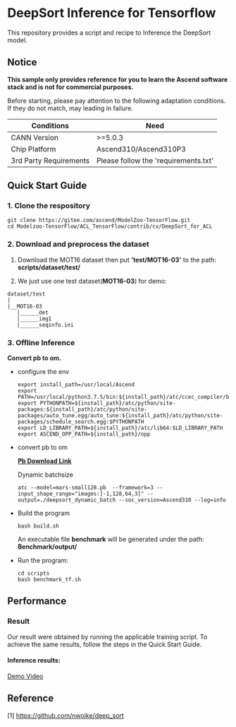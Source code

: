 

# DeepSort Inference for Tensorflow 

This repository provides a script and recipe to Inference the DeepSort model.

## Notice
**This sample only provides reference for you to learn the Ascend software stack and is not for commercial purposes.**

Before starting, please pay attention to the following adaptation conditions. If they do not match, may leading in failure.

| Conditions | Need |
| --- | --- |
| CANN Version | >=5.0.3 |
| Chip Platform| Ascend310/Ascend310P3 |
| 3rd Party Requirements| Please follow the 'requirements.txt' |

## Quick Start Guide

### 1. Clone the respository

```shell
git clone https://gitee.com/ascend/ModelZoo-TensorFlow.git
cd Modelzoo-TensorFlow/ACL_TensorFlow/contrib/cv/DeepSort_for_ACL
```

### 2. Download and preprocess the dataset

1. Download the MOT16 dataset then put **'test/MOT16-03'** to the path: **scripts/dataset/test/**

2. We just use one test dataset(**MOT16-03**) for demo:
```
dataset/test
|
|__MOT16-03
   |______det
   |______img1
   |______seqinfo.ini

```

### 3. Offline Inference

**Convert pb to om.**

- configure the env

  ```
  export install_path=/usr/local/Ascend
  export PATH=/usr/local/python3.7.5/bin:${install_path}/atc/ccec_compiler/bin:${install_path}/atc/bin:$PATH
  export PYTHONPATH=${install_path}/atc/python/site-packages:${install_path}/atc/python/site-packages/auto_tune.egg/auto_tune:${install_path}/atc/python/site-packages/schedule_search.egg:$PYTHONPATH
  export LD_LIBRARY_PATH=${install_path}/atc/lib64:$LD_LIBRARY_PATH
  export ASCEND_OPP_PATH=${install_path}/opp
  ```

- convert pb to om
  
  [**Pb Download Link**](https://obs-9be7.obs.cn-east-2.myhuaweicloud.com/003_Atc_Models/modelzoo/Research/cv/DeepSort_for_ACL/mars-small128.pb)

  Dynamic batchsize

  ```
  atc --model=mars-small128.pb  --framework=3 --input_shape_range="images:[-1,128,64,3]" --output=./deepsort_dynamic_batch --soc_version=Ascend310 --log=info
  ```

- Build the program

  ```
  bash build.sh
  ```
  An executable file **benchmark** will be generated under the path: **Benchmark/output/**

- Run the program:

  ```
  cd scripts
  bash benchmark_tf.sh
  ```



## Performance

### Result

Our result were obtained by running the applicable training script. To achieve the same results, follow the steps in the Quick Start Guide.

#### Inference results:

[Demo Video](https://obs-9be7.obs.cn-east-2.myhuaweicloud.com/003_Atc_Models/modelzoo/Research/cv/DeepSort_for_ACL/MOT16-03.avi)

## Reference
[1] https://github.com/nwojke/deep_sort
